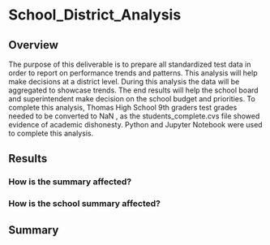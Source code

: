 # School_District_Analysis

## Overview

The purpose of this deliverable is to prepare all standardized test data in order to report on performance trends and patterns. This analysis will help make decisions at a district level. During this analysis the data will be aggregated to showcase trends. The end results will help the school board and superintendent make decision on the school budget and priorities. To complete this analysis, Thomas High School 9th graders test grades needed to be converted to NaN , as the students_complete.cvs file showed evidence of academic dishonesty.  Python and Jupyter Notebook were used to complete this analysis.

## Results

### How is the summary affected?

### How is the school summary affected?



## Summary


